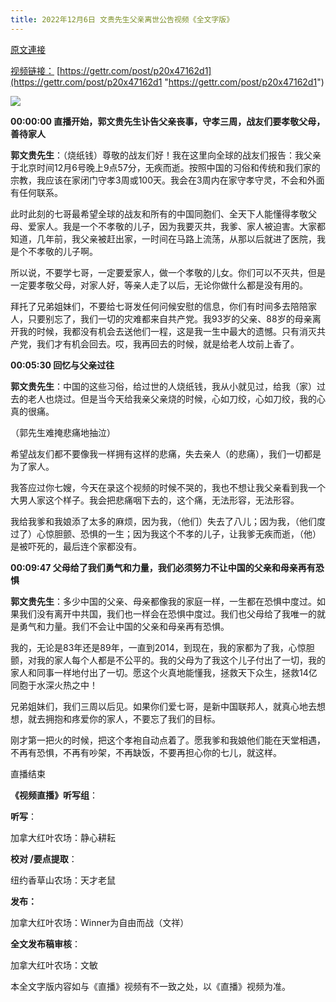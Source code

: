 ```yaml
---
title: 2022年12月6日 文贵先生父亲离世公告视频《全文字版》
---
```


[原文連接](https://gnews.org/ThreadView/53619507)

[视频链接：](https://gnews.org)
[https://gettr.com/post/p20x47162d1](https://gettr.com/post/p20x47162d1 "https://gettr.com/post/p20x47162d1")

![](https://i.imgur.com/1JoTnda.png)


**0****0:****0****0:0****0 直播开始，郭文贵先生讣告父亲丧事，守孝三周，战友们要孝敬父母，善待家人**

**郭文贵先生**：（烧纸钱）尊敬的战友们好！我在这里向全球的战友们报告：我父亲于北京时间12月6号晚上9点57分，无疾而逝。按照中国的习俗和传统和我们家的宗教，我应该在家闭门守孝3周或100天。我会在3周内在家守孝守灵，不会和外面有任何联系。

此时此刻的七哥最希望全球的战友和所有的中国同胞们、全天下人能懂得孝敬父母、爱家人。我是一个不孝敬的儿子，因为我要灭共，我爹、家人被迫害。大家都知道，几年前，我父亲被赶出家，一时间在马路上流荡，从那以后就进了医院，我是个不孝敬的儿子啊。

所以说，不要学七哥，一定要爱家人，做一个孝敬的儿女。你们可以不灭共，但是一定要孝敬父母，对家人好，等亲人走了以后，无论你做什么都是没有用的。

拜托了兄弟姐妹们，不要给七哥发任何问候安慰的信息，你们有时间多去陪陪家人，只要别忘了，我们一切的灾难都来自共产党。我93岁的父亲、88岁的母亲离开我的时候，我都没有机会去送他们一程，这是我一生中最大的遗憾。只有消灭共产党，我们才有机会回去。哎，我再回去的时候，就是给老人坟前上香了。

**00:05:30  回忆与父亲过往**

**郭文贵先生**：中国的这些习俗，给过世的人烧纸钱，我从小就见过，给我（家）过去的老人也烧过。但是当今天给我亲父亲烧的时候，心如刀绞，心如刀绞，我的心真的很痛。

（郭先生难掩悲痛地抽泣）

希望战友们都不要像我一样拥有这样的悲痛，失去亲人（的悲痛），我们一切都是为了家人。

我答应过你七嫂，今天在录这个视频的时候不哭的，我也不想让我父亲看到我一个大男人家这个样子。我会把悲痛咽下去的，这个痛，无法形容，无法形容。

我给我爹和我娘添了太多的麻烦，因为我，（他们）失去了八儿；因为我，（他们度过了）心惊胆颤、恐惧的一生；因为我这个不孝的儿子，让我爹无疾而逝，（他）是被吓死的，最后连个家都没有。

**00:09:47 父母给了我们勇气和力量，我们必须努力不让中国的父亲和母亲再有恐惧**

**郭文贵先生**：多少中国的父亲、母亲都像我的家庭一样，一生都在恐惧中度过。如果我们没有离开中共国，我们也一样会在恐惧中度过。我们也父母给了我唯一的就是勇气和力量。我们不会让中国的父亲和母亲再有恐惧。

我的，无论是83年还是89年，一直到2014，到现在，我的家都为了我，心惊胆颤，对我的家人每个人都是不公平的。我的父母为了我这个儿子付出了一切，我的家人和同事一样地付出了一切。愿这个火真地能懂我，拯救天下众生，拯救14亿同胞于水深火热之中！

兄弟姐妹们，我们三周以后见。如果你们爱七哥，是新中国联邦人，就真心地去想想，就去拥抱和疼爱你的家人，不要忘了我们的目标。

刚才第一把火的时候，把这个孝袍自动点着了。愿我爹和我娘他们能在天堂相遇，不再有恐惧，不再有吵架，不再缺饭，不要再担心你的七儿，就这样。

直播结束

**《视频直播》听写组**：

**听写**：

加拿大红叶农场：静心耕耘

**校对 /要点提取**：

纽约香草山农场：天才老鼠

**发布：**

加拿大红叶农场：Winner为自由而战（文祥）

**全文发布稿审核**：

加拿大红叶农场：文敏

本全文字版内容如与《直播》视频有不一致之处，以《直播》视频为准。


